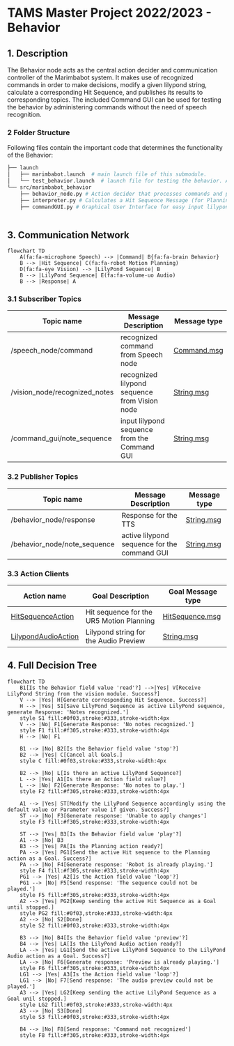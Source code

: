 # TAMS Master Project 2022/2023 - Behavior

## 1. Description

The Behavior node acts as the central action decider and communication controller of the Marimbabot system.
It makes use of recognized commands in order to make decisions, modify a given lilypond string, calculate a corresponding Hit Sequence, and publishes its results to corresponding topics.
The included Command GUI can be used for testing the behavior by administering commands without the need of speech recognition.

### 2 Folder Structure

Following files contain the important code that determines the functionality of the Behavior:

```bash
├── launch
│   ├── marimbabot.launch  # main launch file of this submodule.
│   └── test_behavior.launch  # launch file for testing the behavior. Additionally launches the Vision node and test_speech_synthesis, and starts commandGUI.py and audio_from_ilypond.py.
└── src/marimbabot_behavior
    ├── behavior_node.py # Action decider that processes commands and publishes to topics.
    ├── interpreter.py # Calculates a Hit Sequence Message (for Planning- and Audio node) from the active lilypond string.
    ├── commandGUI.py # Graphical User Interface for easy input lilypond sequence and command admission.
  
```

## 3. Communication Network

```mermaid
flowchart TD
    A(fa:fa-microphone Speech) --> |Command| B{fa:fa-brain Behavior}
    B --> |Hit Sequence| C(fa:fa-robot Motion Planning)
    D(fa:fa-eye Vision) --> |LilyPond Sequence| B
    B --> |LilyPond Sequence| E(fa:fa-volume-uo Audio)
    B --> |Response| A
```

### 3.1 Subscriber Topics

| Topic name                     | Message Description                              | Message type                                                 |
| ------------------------------ | ------------------------------------------------ | ------------------------------------------------------------ |
| /speech_node/command           | recognized command from Speech node              | [Command.msg](marimbabot_msgs/msg/Command.msg)            |
| /vision_node/recognized_notes  | recognized lilypond sequence from Vision node    | [String.msg](http://docs.ros.org/en/melodic/api/std_msgs/html/msg/String.html) |
| /command_gui/note_sequence     | input lilypond sequence from the Command GUI     | [String.msg](http://docs.ros.org/en/melodic/api/std_msgs/html/msg/String.html) |

### 3.2 Publisher Topics

| Topic name                     | Message Description                              | Message type                                                 |
| ------------------------------ | ------------------------------------------------ | ------------------------------------------------------------ |
| /behavior_node/response        | Response for the TTS                             | [String.msg](http://docs.ros.org/en/melodic/api/std_msgs/html/msg/String.html) |
| /behavior_node/note_sequence   | active lilypond sequence for the command GUI     | [String.msg](http://docs.ros.org/en/melodic/api/std_msgs/html/msg/String.html) |

### 3.3 Action Clients

| Action name                                                      | Goal Description                                 | Goal Message type                                            |
| ---------------------------------------------------------------- | ------------------------------------------------ | ------------------------------------------------------------ |
| [HitSequenceAction](marimbabot_msgs/action/HitSequence.action)    | Hit sequence for the UR5 Motion Planning         | [HitSequence.msg](marimbabot_msgs/msg/HitSequence.msg)    |
| [LilypondAudioAction](marimbabot_msgs/action/LilypondAudio.action)| Lilypond string for the Audio Preview            | [String.msg](http://docs.ros.org/en/melodic/api/std_msgs/html/msg/String.html) |

## 4. Full Decision Tree

```mermaid
flowchart TD
    B1[Is the Behavior field value 'read'?] -->|Yes| V[Receive LilyPond String from the vision module. Success?]
    V --> |Yes| H[Generate corresponding Hit Sequence. Success?]
    H --> |Yes| S1[Save LilyPond Sequence as active LilyPond sequence, generate Response: 'Notes recognized.']
    style S1 fill:#0f03,stroke:#333,stroke-width:4px
    V --> |No| F1[Generate Response: 'No notes recognized.']
    style F1 fill:#f305,stroke:#333,stroke-width:4px
    H --> |No| F1

    B1 --> |No| B2[Is the Behavior field value 'stop'?]
    B2 --> |Yes| C[Cancel all Goals.]
    style C fill:#0f03,stroke:#333,stroke-width:4px

    B2 --> |No| L[Is there an active LilyPond Sequence?]
    L --> |Yes| A1[Is there an Action field value?]
    L --> |No| F2[Generate Response: 'No notes to play.']
    style F2 fill:#f305,stroke:#333,stroke-width:4px

    A1 --> |Yes| ST[Modify the LilyPond Sequence accordingly using the default value or Parameter value if given. Success?]
    ST --> |No| F3[Generate response: 'Unable to apply changes']
    style F3 fill:#f305,stroke:#333,stroke-width:4px

    ST --> |Yes| B3[Is the Behavior field value 'play'?]
    A1 --> |No| B3
    B3 --> |Yes| PA[Is the Planning action ready?]
    PA --> |Yes| PG1[Send the active Hit sequence to the Planning action as a Goal. Success?]
    PA --> |No| F4[Generate response: 'Robot is already playing.']
    style F4 fill:#f305,stroke:#333,stroke-width:4px
    PG1 --> |Yes| A2[Is the Action field value 'loop'?]
    PG1 --> |No| F5[Send response: 'The sequence could not be played.']
    style F5 fill:#f305,stroke:#333,stroke-width:4px
    A2 --> |Yes| PG2[Keep sending the active Hit Sequence as a Goal until stopped.]
    style PG2 fill:#0f03,stroke:#333,stroke-width:4px
    A2 --> |No| S2[Done]
    style S2 fill:#0f03,stroke:#333,stroke-width:4px

    B3 --> |No| B4[Is the Behavior field value 'preview'?]
    B4 --> |Yes| LA[Is the LilyPond Audio action ready?]
    LA --> |Yes| LG1[Send the active LilyPond Sequence to the LilyPond Audio action as a Goal. Success?]
    LA --> |No| F6[Generate response: 'Preview is already playing.']
    style F6 fill:#f305,stroke:#333,stroke-width:4px
    LG1 --> |Yes| A3[Is the Action field value 'loop'?]
    LG1 --> |No| F7[Send response: 'The audio preview could not be played.']
    A3 --> |Yes| LG2[Keep sending the active LilyPond Sequence as a Goal unil stopped.]
    style LG2 fill:#0f03,stroke:#333,stroke-width:4px
    A3 --> |No| S3[Done]
    style S3 fill:#0f03,stroke:#333,stroke-width:4px

    B4 --> |No| F8[Send response: 'Command not recognized']
    style F8 fill:#f305,stroke:#333,stroke-width:4px
```
